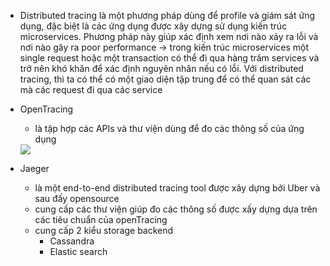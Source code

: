 - Distributed tracing là một phương pháp dùng để profile và giám sát ứng dụng, đặc biệt là các ứng dụng được xây dựng sử dụng kiến trúc microservices. Phương pháp này giúp xác định xem nơi nào xảy ra lỗi và nơi nào gây ra poor performance
-> trong kiến trúc microservices một single request hoặc một transaction có thể đi qua hàng trăm services và trở nên khó khăn để xác định nguyên nhân nếu có lỗi. Với distributed tracing, thì ta có thể có một giao diện tập trung để có thể quan sát các mà các request đi qua các service


- OpenTracing
  - là tập hợp các APIs và thư viện dùng để đo các thông số của ứng dụng
  <image src="https://d33wubrfki0l68.cloudfront.net/77b7ee2242b15f68c8ec5c76d618731b07806e36/1f2b0/img/blog/2021/09/opentracing_ecosystem.png">

- Jaeger 
  - là một end-to-end distributed tracing tool được xây dựng bởi Uber và sau đấy opensource
  - cung cấp các thư viện giúp đo các thông số được xấy dựng dựa trên các tiêu chuẩn của openTracing
  - cung cấp 2 kiểu storage backend
    - Cassandra
    - Elastic search


